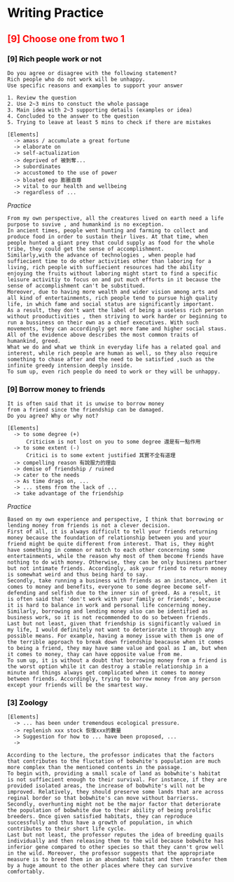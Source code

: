 # <font color=#00000>Writing Practice</font>
## <font color=#FF0000>[9] Choose one from two 1</font>

### <font color=#000000>[9] Rich people work or not</font>
    Do you agree or disagree with the following statement?
    Rich people who do not work will be unhappy.
    Use specific reasons and examples to support your answer

    1. Review the question
    2. Use 2~3 mins to constuct the whole passage
    3. Main idea with 2~3 supporting details (examples or idea)
    4. Concluded to the answer to the question
    5. Trying to leave at least 5 mins to check if there are mistakes

    [Elements]
      -> amass / accumulate a great fortune
      -> elaborate on
      -> self-actualization
      -> deprived of 被剝奪...
      -> subordinates
      -> accustomed to the use of power
      -> bloated ego 膨脹自尊
      -> vital to our health and wellbeing
      -> regardless of ...

*Practice*
```
From my own perspective, all the creatures lived on earth need a life purpose to suvive , and humankind is no exception.
In ancient times, people went hunting and farming to collect and produce food in order to sustain their lives. At that time, when people hunted a giant prey that could supply as food for the whole tribe, they could get the sense of accomplishment.
Similarly,with the advance of technologies , when people had suffiecient time to do other activities other than laboring for a living, rich people with suffiecient resources had the ability enjoying the fruits without laboring might start to find a specific leisure activitiy to focus on and put much efforts in it because the sense of accomplishment can't be substitued.
Moreover, due to having more wealth and wider vision among arts and all kind of entertainments, rich people tend to pursue high quality life, in which fame and social status are significantly important.
As a result, they don't want the label of being a useless rich person without prooductivities , then striving to work harder or beginning to run a bussiness on their own as a chief executives. With such movements, they can accordingly get more fame and higher social staus.
All of the evidence above describes the most common traits of humankind, greed.
What we do and what we think in everyday life has a related goal and interest, while rich people are human as well, so they also require something to chase after and the need to be satisfied ,such as the infinite greedy intension deeply inside.
To sum up, even rich people do need to work or they will be unhappy.
```

### <font color=#000000>[9] Borrow money to friends</font>
    It is often said that it is unwise to borrow money
    from a friend since the friendship can be damaged.
    Do you agree? Why or why not?

    [Elements]
      -> to some degree (+)
          Criticism is not lost on you to some degree 還是有一點作用
      -> to some extent (-)
          Critici is to some extent justified 其實不全有道理
      -> compelling reason 有說服力的理由
      -> demise of friendship / ruined
      -> cater to the needs
      -> As time drags on, ...
      -> ... stems from the lack of ...
      -> take advantage of the friendship

*Practice*
```
Based on my own experience and perspective, I think that borrowing or lending money from friends is not a clever decision.
First of all, it is always difficult to tell your friends returning money because the foundation of relationship between you and your friend might be quite different from interest. That is, they might have something in common or match to each other concerning some entertainments, while the reason why most of them become friends have nothing to do with money. Otherwise, they can be only business partner but not intimate friends. Accordingly, ask your friend to return money is somewhat weird and thus being hard to say.
Secondly, take running a business with friends as an instance, when it comes to money and benefits, everyone to some degree become self-defending and selfish due to the inner sin of greed. As a result, it is often said that 'don't work with your family or friends', because it is hard to balance in work and personal life concerning money. Similarly, borrowing and lending money also can be identified as business work, so it is not recommended to do so between friends.
Last but not least, given that friendship is significantly valued in my life, I would definitely not want to deteriorate it through any possible means. For example, having a money issue with them is one of the terrible approach to break down friendship beacause when it comes to being a friend, they may have same value and goal as I am, but when it comes to money, thay can have opposite value from me.
To sum up, it is without a doubt that borrowing money from a friend is the worst option while it can destroy a stable relationship in a minute and things always get complicated when it comes to money between friends. Accordingly, trying to borrow money from any person except your friends will be the smartest way.
```


### <font color=#000000>[3] Zoology</font>
    [Elements]
      -> ... has been under tremendous ecological pressure.
      -> replenish xxx stock 恢復xxx的數量
      -> Suggestion for how to ... have been proposed, ...
      ->



```
According to the lecture, the professor indicates that the factors that contributes to the fluctation of bobwhite's population are much more complex than the mentioned contents in the passage.
To begin with, providing a small scale of land as bobwhite's habitat is not suffiecient enough to their survival. For instance, if they are provided isolated areas, the increase of bobwhite's will not be improved. Relatively, they should preserve some lands that are across reginal border so that bobwhite's can move without barrierss.
Secondly, overhunting might not be the major factor that deteriorate the population of bobwhite due to their ability of being prolific breeders. Once given satisfied habitats, they can reproduce successfully and thus have a growth of population, in which contributes to their short life cycle.
Last but not least, the professor reputes the idea of breeding quails individually and then releasing them to the wild because bobwhite has inferior gene compared to other species so that they cann't grow well in the wild. Moreover, the professor suggests that the appropriate measure is to breed them in an abundant habitat and then transfer them by a huge amount to the other places where they can survive comfortably.
```
